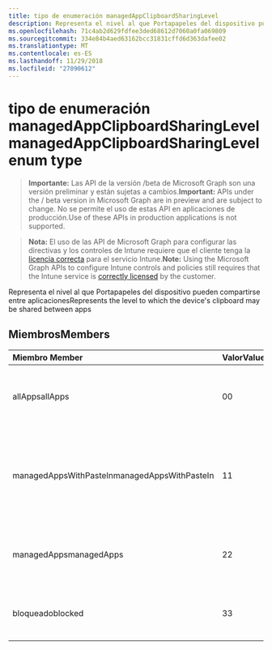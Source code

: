 ```yaml
---
title: tipo de enumeración managedAppClipboardSharingLevel
description: Representa el nivel al que Portapapeles del dispositivo pueden compartirse entre aplicaciones
ms.openlocfilehash: 71c4ab2d629fdfee3ded68612d7060a0fa069809
ms.sourcegitcommit: 334e84b4aed63162bcc31831cffd6d363dafee02
ms.translationtype: MT
ms.contentlocale: es-ES
ms.lasthandoff: 11/29/2018
ms.locfileid: "27090612"
---
```

# <a name="managedappclipboardsharinglevel-enum-type"></a><span data-ttu-id="ec021-103">tipo de enumeración managedAppClipboardSharingLevel</span><span class="sxs-lookup"><span data-stu-id="ec021-103">managedAppClipboardSharingLevel enum type</span></span>

> <span data-ttu-id="ec021-104">**Importante:** Las API de la versión /beta de Microsoft Graph son una versión preliminar y están sujetas a cambios.</span><span class="sxs-lookup"><span data-stu-id="ec021-104">**Important:** APIs under the / beta version in Microsoft Graph are in preview and are subject to change.</span></span> <span data-ttu-id="ec021-105">No se permite el uso de estas API en aplicaciones de producción.</span><span class="sxs-lookup"><span data-stu-id="ec021-105">Use of these APIs in production applications is not supported.</span></span>

> <span data-ttu-id="ec021-106">**Nota:** El uso de las API de Microsoft Graph para configurar las directivas y los controles de Intune requiere que el cliente tenga la [licencia correcta](https://go.microsoft.com/fwlink/?linkid=839381) para el servicio Intune.</span><span class="sxs-lookup"><span data-stu-id="ec021-106">**Note:** Using the Microsoft Graph APIs to configure Intune controls and policies still requires that the Intune service is [correctly licensed](https://go.microsoft.com/fwlink/?linkid=839381) by the customer.</span></span>

<span data-ttu-id="ec021-107">Representa el nivel al que Portapapeles del dispositivo pueden compartirse entre aplicaciones</span><span class="sxs-lookup"><span data-stu-id="ec021-107">Represents the level to which the device's clipboard may be shared between apps</span></span>
## <a name="members"></a><span data-ttu-id="ec021-108">Miembros</span><span class="sxs-lookup"><span data-stu-id="ec021-108">Members</span></span>
|<span data-ttu-id="ec021-109">Miembro	</span><span class="sxs-lookup"><span data-stu-id="ec021-109">Member</span></span>|<span data-ttu-id="ec021-110">Valor</span><span class="sxs-lookup"><span data-stu-id="ec021-110">Value</span></span>|<span data-ttu-id="ec021-111">Descripción</span><span class="sxs-lookup"><span data-stu-id="ec021-111">Description</span></span>|
|:---|:---|:---|
|<span data-ttu-id="ec021-112">allApps</span><span class="sxs-lookup"><span data-stu-id="ec021-112">allApps</span></span>|<span data-ttu-id="ec021-113">0</span><span class="sxs-lookup"><span data-stu-id="ec021-113">0</span></span>|<span data-ttu-id="ec021-114">Se permite el uso compartido entre todas las aplicaciones, o no administradas</span><span class="sxs-lookup"><span data-stu-id="ec021-114">Sharing is allowed between all apps, managed or not</span></span>|
|<span data-ttu-id="ec021-115">managedAppsWithPasteIn</span><span class="sxs-lookup"><span data-stu-id="ec021-115">managedAppsWithPasteIn</span></span>|<span data-ttu-id="ec021-116">1</span><span class="sxs-lookup"><span data-stu-id="ec021-116">1</span></span>|<span data-ttu-id="ec021-117">Se permite el uso compartido entre todas las aplicaciones administradas con pegar en habilitado</span><span class="sxs-lookup"><span data-stu-id="ec021-117">Sharing is allowed between all managed apps with paste in enabled</span></span>|
|<span data-ttu-id="ec021-118">managedApps</span><span class="sxs-lookup"><span data-stu-id="ec021-118">managedApps</span></span>|<span data-ttu-id="ec021-119">2</span><span class="sxs-lookup"><span data-stu-id="ec021-119">2</span></span>|<span data-ttu-id="ec021-120">Se permite el uso compartido entre todas las aplicaciones administradas</span><span class="sxs-lookup"><span data-stu-id="ec021-120">Sharing is allowed between all managed apps</span></span>|
|<span data-ttu-id="ec021-121">bloqueado</span><span class="sxs-lookup"><span data-stu-id="ec021-121">blocked</span></span>|<span data-ttu-id="ec021-122">3</span><span class="sxs-lookup"><span data-stu-id="ec021-122">3</span></span>|<span data-ttu-id="ec021-123">Uso compartido entre aplicaciones está deshabilitado</span><span class="sxs-lookup"><span data-stu-id="ec021-123">Sharing between apps is disabled</span></span>|





